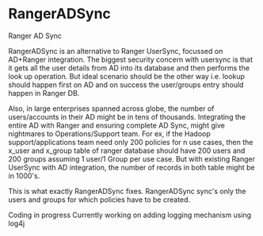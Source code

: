 # RangerADSync
Ranger AD Sync

RangerADSync is an alternative to Ranger UserSync, focussed on AD+Ranger integration. The biggest security concern with usersync is that it gets all the user details from AD into its database and then performs the look up operation. But ideal scenario should be the other way i.e. lookup should happen first on AD and on success the user/groups entry should happen in Ranger DB. 

Also, in large enterprises spanned across globe, the number of users/accounts in their AD might be in tens of thousands. Integrating the entire AD with Ranger and ensuring complete AD Sync, might give nightmares to Operations/Support team. For ex, if the Hadoop support/applications team need only 200 policies for n use cases, then the x_user and x_group table of ranger database should have 200 users and 200 groups assuming 1 user/1 Group per use case. But with existing Ranger UserSync with AD integration, the number of records in both table might be in 1000's.


This is what exactly RangerADSync fixes. RangerADSync sync's only the users and groups for which policies have to be created. 

Coding in progress
 Currently working on adding logging mechanism using log4j


